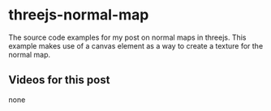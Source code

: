 # threejs-normal-map

The source code examples for my post on normal maps in threejs. This example makes use of a canvas element as a way to create a texture for the normal map.

## Videos for this post

none

